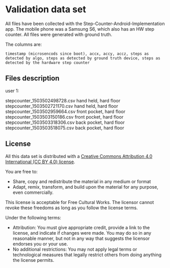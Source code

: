 Validation data set
===================

All files have been collected with the Step-Counter-Android-Implementation app.
The mobile phone was a Samsung S6, which also has an HW step counter.
All files were generated with ground truth.

The columns are:

    timestamp (microsencods since boot), accx, accy, accz, steps as detected by algo, steps as detected by ground truth device, steps as detected by the hardware step counter


## Files description

user 1:

stepcounter_1503502498728.csv hand held, hard floor
stepcounter_1503502721170.csv hand held, hard floor
stepcounter_1503502959664.csv front pocket, hard floor
stepcounter_1503503150186.csv front pocket, hard floor
stepcounter_1503503318306.csv back pocket, hard floor
stepcounter_1503503518075.csv back pocket, hard floor



## License

All this data set is distributed with a [Creative Commons Attribution 4.0 International (CC BY 4.0) license](https://creativecommons.org/licenses/by/4.0/).

You are free to:

- Share, copy and redistribute the material in any medium or format
- Adapt, remix, transform, and build upon the material for any purpose, even commercially.

This license is acceptable for Free Cultural Works.
The licensor cannot revoke these freedoms as long as you follow the license terms.

Under the following terms:

- Attribution: You must give appropriate credit, provide a link to the license, and indicate if changes were made. You may do so in any reasonable manner, but not in any way that suggests the licensor endorses you or your use.
- No additional restrictions: You may not apply legal terms or technological measures that legally restrict others from doing anything the license permits.